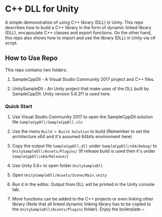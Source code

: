 # C++ DLL for Unity
A simple demonstration of using C++ library (DLL) in Unity. This repo describes how to build a C++ library in the form of dynamic linked library (DLL), encapsulate C++ classes and export functions. On the other hand, this repo also shows how to import and use the library (DLL) in Unity via c# script.

## How to Use Repo
This repo contains two folders:
1. SampleCppDll - A Visual Studio Community 2017 project and C++ files.

2. UnitySampleDll - An Unity project that make uses of the DLL built by SampleCppDll. Unity version 5.6.2f1 is used here.

### Quick Start
1. Use Visual Studio Community 2017 to open the SampleCppDll solution file `SampleCppDll/SampleCppDll.sln`

2. Use the menu `Build > Build Solution` to build (Remember to set the architecture x64 and it's assumed 64bits environment here)

3. Copy the output file `SampleCppDll.dll` under `SampleCppDll/x64/Debug/` to `UnitySampleDll/Assets/Plugins/` (If release build is used then it's under `SampleCppDll/x64/Release/`)

4. Use Unity 5.6+ to open folder `UnitySampleDll`

5. Open `UnitySampleDll/Assets/Scene/Main.unity`

6. Run it in the editor. Output from DLL will be printed in the Unity console tab.

7. More functions can be added to the C++ projects or even linking other library (Note that all linked dynamic linking library has to be copied to the `UnitySampleDll/Assets/Plugins` folder). Enjoy the boilerplate ~
